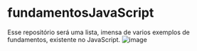 # fundamentosJavaScript
Esse repositório será uma lista, imensa de varios exemplos de fundamentos, existente no JavaScript.
![image](https://user-images.githubusercontent.com/100500192/159972220-ddbf698c-643f-4b40-a367-be0008f33912.png)
